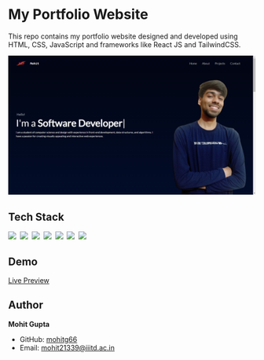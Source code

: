 # My Portfolio Website
This repo contains my portfolio website designed and developed using HTML, CSS, JavaScript and frameworks like React JS and TailwindCSS.

<img src="src\assets\landingpage.png">



## Tech Stack

<img height="50px" src="https://cdn-icons-png.flaticon.com/128/1051/1051277.png">&nbsp; <img height="50px" src="https://cdn-icons-png.flaticon.com/128/732/732190.png">&nbsp; <img height="44px" src="https://cdn.svgporn.com/logos/tailwindcss-icon.svg">&nbsp; <img height="50px" src="https://cdn.svgporn.com/logos/javascript.svg">&nbsp; <img height="50px" src="https://cdn.svgporn.com/logos/react.svg">&nbsp; <img height="50px" src="https://cdn.svgporn.com/logos/git-icon.svg">&nbsp; <img height="50px" src="https://github.githubassets.com/images/modules/logos_page/GitHub-Mark.png">



## Demo
[Live Preview](https://mohitg66.github.io/me/)



## Author

**Mohit Gupta**

- GitHub: [mohitg66](https://github.com/mohitg66/)
- Email: [mohit21339@iiitd.ac.in](mailto:mohit21339@iiitd.ac.in)